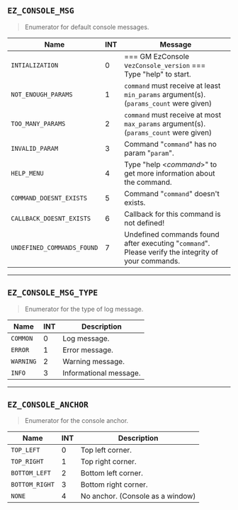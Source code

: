 ## `EZ_CONSOLE_MSG`

> Enumerator for default console messages.

| Name                       | INT | Message                                                                                                |
| -------------------------- | --- | ------------------------------------------------------------------------------------------------------ |
| `INTIALIZATION`            | 0   | === GM EzConsole v`ezConsole_version` ===<br>Type "help" to start.                                     |
| `NOT_ENOUGH_PARAMS`        | 1   | `command` must receive at least `min_params` argument(s).<br>(`params_count` were given)               |
| `TOO_MANY_PARAMS`          | 2   | `command` must receive at most `max_params` argument(s).<br>(`params_count` were given)                |
| `INVALID_PARAM`            | 3   | Command "`command`" has no param "`param`".                                                            |
| `HELP_MENU`                | 4   | Type "help <_command_>" to get more information about the command.                                     |
| `COMMAND_DOESNT_EXISTS`    | 5   | Command "`command`" doesn't exists.                                                                    |
| `CALLBACK_DOESNT_EXISTS`   | 6   | Callback for this command is not defined!                                                              |
| `UNDEFINED_COMMANDS_FOUND` | 7   | Undefined commands found after executing "`command`".<br>Please verify the integrity of your commands. |

---

## `EZ_CONSOLE_MSG_TYPE`

> Enumerator for the type of log message.

| Name      | INT | Description            |
| --------- | --- | ---------------------- |
| `COMMON`  | 0   | Log message.           |
| `ERROR`   | 1   | Error message.         |
| `WARNING` | 2   | Warning message.       |
| `INFO`    | 3   | Informational message. |

---

## `EZ_CONSOLE_ANCHOR`

> Enumerator for the console anchor.

| Name           | INT | Description                      |
| -------------- | --- | -------------------------------- |
| `TOP_LEFT`     | 0   | Top left corner.                 |
| `TOP_RIGHT`    | 1   | Top right corner.                |
| `BOTTOM_LEFT`  | 2   | Bottom left corner.              |
| `BOTTOM_RIGHT` | 3   | Bottom right corner.             |
| `NONE`         | 4   | No anchor. (Console as a window) |
